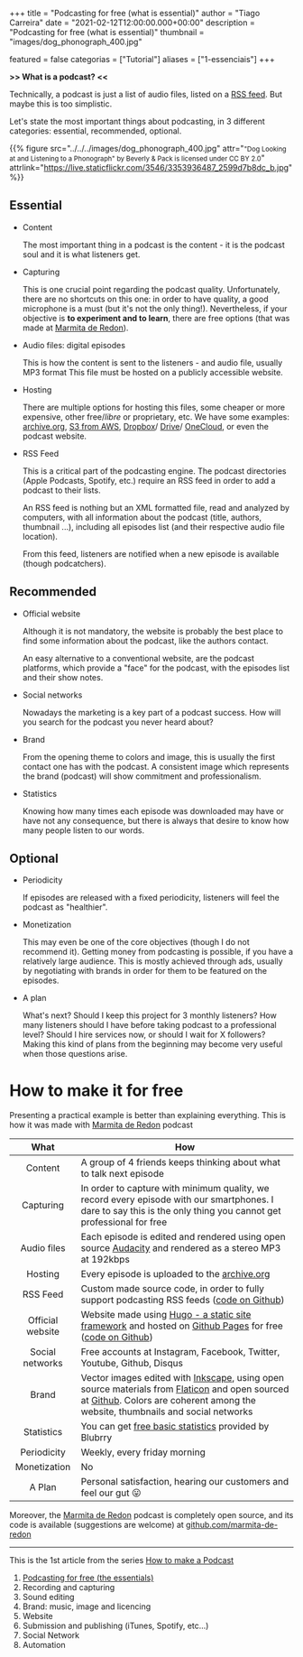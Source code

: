 +++
title = "Podcasting for free (what is essential)"
author = "Tiago Carreira"
date = "2021-02-12T12:00:00.000+00:00"
description = "Podcasting for free (what is essential)"
thumbnail = "images/dog_phonograph_400.jpg"

featured = false
categorias = ["Tutorial"]
aliases = ["1-essenciais"]
+++


**>> What is a podcast? <<**

Technically, a podcast is just a list of audio files, listed on a [RSS feed](https://en.wikipedia.org/wiki/RSS).
But maybe this is too simplistic.

Let's state the most important things about podcasting, in 3 different categories: essential, recommended, optional.

{{% 
figure
src="../../../images/dog_phonograph_400.jpg" 
attr="<small>\"Dog Looking at and Listening to a Phonograph\" by Beverly & Pack is licensed under CC BY 2.0</small>"
attrlink="https://live.staticflickr.com/3546/3353936487_2599d7b8dc_b.jpg"
%}}

## Essential

- Content

  The most important thing in a podcast is the content - it is the podcast soul and it is what listeners get.

- Capturing

  This is one crucial point regarding the podcast quality.
  Unfortunately, there are no shortcuts on this one:
  in order to have quality, a good microphone is a must (but it's not the only thing!).
  Nevertheless, if your objective is **to experiment and to learn**, there are free options (that was made at [Marmita de Redon](https://marmita.pt)).

- Audio files: digital episodes

  This is how the content is sent to the listeners - and audio file, usually MP3 format
  This file must be hosted on a publicly accessible website.

- Hosting

  There are multiple options for hosting this files, some cheaper or more expensive, other free/_libre_ or proprietary, etc.
  We have some examples: 
  [archive.org](https://archive.org),
  [S3 from AWS](https://aws.amazon.com/s3/),
  [Dropbox](https://dropbox.com)/
  [Drive](https://drive.google.com)/
  [OneCloud](https://onecloud.com),
  or even the podcast website.

- RSS Feed

  This is a critical part of the podcasting engine.
  The podcast directories (Apple Podcasts, Spotify, etc.) require an RSS feed in order to add a podcast to their lists.

  An RSS feed is nothing but an XML formatted file, read and analyzed by computers,
  with all information about the podcast (title, authors, thumbnail ...),
  including all episodes list (and their respective audio file location).

  From this feed, listeners are notified when a new episode is available (though podcatchers).


## Recommended

- Official website

  Although it is not mandatory, the website is probably the best place to find some information about the podcast,
  like the authors contact.
  
  An easy alternative to a conventional website, are the podcast platforms,
  which provide a "face" for the podcast, with the episodes list and their show notes.

- Social networks

  Nowadays the marketing is a key part of a podcast success.
  How will you search for the podcast you never heard about?

- Brand

  From the opening theme to colors and image, this is usually the first contact one has with the podcast.
  A consistent image which represents the brand (podcast) will show commitment and professionalism.
  
- Statistics

  Knowing how many times each episode was downloaded may have or have not any consequence,
  but there is always that desire to know how many people listen to our words.


## Optional

- Periodicity

  If episodes are released with a fixed periodicity, 
  listeners will feel the podcast as "healthier".

- Monetization

  This may even be one of the core objectives (though I do not recommend it).
  Getting money from podcasting is possible, if you have a relatively large audience.
  This is mostly achieved through ads,
  usually by negotiating with brands in order for them to be featured on the episodes.

- A plan

  What's next? 
  Should I keep this project for 3 monthly listeners?
  How many listeners should I have before taking podcast to a professional level?
  Should I hire services now, or should I wait for X followers?  
  Making this kind of plans from the beginning may become very useful when those questions arise.


# How to make it for free

Presenting a practical example is better than explaining everything.
This is how it was made with [Marmita de Redon](https://marmita.pt) podcast

|       What       | How                                                                                                                                                                                                                                                                                |
|:----------------:|------------------------------------------------------------------------------------------------------------------------------------------------------------------------------------------------------------------------------------------------------------------------------------|
|     Content      | A group of 4 friends keeps thinking about what to talk next episode                                                                                                                                                                                                                |
|    Capturing     | In order to capture with minimum quality, we record every episode with our smartphones. I dare to say this is the only thing you cannot get professional for free                                                                                                                  |
|   Audio files    | Each episode is edited and rendered using open source [Audacity](https://www.audacityteam.org/) and rendered as a stereo MP3 at 192kbps                                                                                                                                            |
|     Hosting      | Every episode is uploaded to the [archive.org](https://archive.org)                                                                                                                                                                                                                |
|     RSS Feed     | Custom made source code, in order to fully support podcasting RSS feeds ([code on Github](https://github.com/marmita-de-redon/hugo-redon-podcast/blob/master/layouts/feed/rss.xml))                                                                                                |
| Official website | Website made using [Hugo - a static site framework](https://gohugo.io/) and hosted on [Github Pages](https://pages.github.com/) for free ([code on Github](https://github.com/marmita-de-redon/website))                                                                           |
| Social networks  | Free accounts at Instagram, Facebook, Twitter, Youtube, Github, Disqus                                                                                                                                                                                                             |
|      Brand       | Vector images edited with [Inkscape](https://inkscape.org/), using open source materials from [Flaticon](https://www.flaticon.com/) and open sourced at [Github](https://github.com/marmita-de-redon/brand). Colors are coherent among the website, thumbnails and social networks |
|    Statistics    | You can get [free basic statistics](https://create.blubrry.com/resources/podcast-media-download-statistics/basic-statistics/) provided by Blubrry                                                                                                                                  |
|   Periodicity    | Weekly, every friday morning                                                                                                                                                                                                                                                       |
|   Monetization   | No                                                                                                                                                                                                                                                                                 |
|      A Plan      | Personal satisfaction, hearing our customers and feel our gut &#128539;                                                                                                                                                                                                            |

Moreover, the [Marmita de Redon](https://marmita.pt) podcast
is completely open source, and its code is available (suggestions are welcome)
at [github.com/marmita-de-redon](https://github.com/marmita-de-redon)

--- 

This is the 1st article from the series [How to make a Podcast](./how-to-make-a-podcast)

1. [Podcasting for free (the essentials)](./1-essentials)
2. Recording and capturing
3. Sound editing
4. Brand: music, image and licencing
5. Website
6. Submission and publishing (iTunes, Spotify, etc...)
7. Social Network
8. Automation
